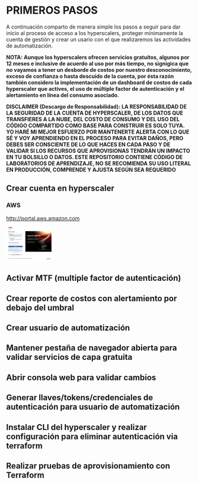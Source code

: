 
# PRIMEROS PASOS

A continuación comparto de manera simple los pasos a seguir para dar inicio al proceso de acceso a los hyperscalers, proteger mínimamente la cuenta de gestión y crear un usario con el que realizaremos las actividades de automatización.

**NOTA: Aunque los hyperscalers ofrecen servicios gratuitos, algunos por 12 meses e inclusive de acuerdo al uso por más tiempo, no signigica que no vayamos a tener un desborde de costos por nuestro desconocimiento, exceso de confianza o hasta descuido de  la cuenta, por ésta razón también considero la implementación de un dashboard de costos de cada hyperscaler que actives, el uso de múltiple factor de autenticación y el alertamiento en línea del consumo asociado.**

**DISCLAIMER (Descargo de Responsabilidad): LA RESPONSABILIDAD DE LA SEGURIDAD DE LA CUENTA DE HYPERSCALER, DE LOS DATOS QUE TRANSFIERES A LA NUBE, DEL COSTO DE CONSUMO Y DEL USO DEL CÓDIGO COMPARTIDO COMO BASE PARA CONSTRUIR ES SOLO TUYA. YO HARÉ MI MEJOR ESFUERZO POR MANTENERTE ALERTA CON LO QUE SÉ Y VOY APRENDIENDO EN EL PROCESO PARA EVITAR DAÑOS, PERO DEBES SER CONSCIENTE DE LO QUE HACES EN CADA PASO Y DE VALIDAR SI LOS RECURSOS QUE APROVISIONAS TENDRÁN UN IMPACTO EN TU BOLSILLO O DATOS. ESTE REPOSITORIO CONTIENE CÓDIGO DE LABORATORIOS DE APRENDIZAJE, NO SE RECOMIENDA SU USO LITERAL EN PRODUCCIÓN, COMPRENDE Y AJUSTA SEGÚN SEA REQUERIDO**

## Crear cuenta en hyperscaler

### AWS

http://portal.aws.amazon.com

<img src="src/img/AWS-create-account.png" width="128"/>

## Activar MTF (multiple factor de autenticación)

## Crear reporte de costos con alertamiento por debajo del umbral

## Crear usuario de automatización

## Mantener pestaña de navegador abierta para validar servicios de capa gratuita

## Abrir consola web para validar cambios

## Generar llaves/tokens/credenciales de autenticación para usuario de automatización

## Instalar CLI del hyperscaler y realizar configuración para eliminar autenticación via terraform

## Realizar pruebas de aprovisionamiento con Terraform